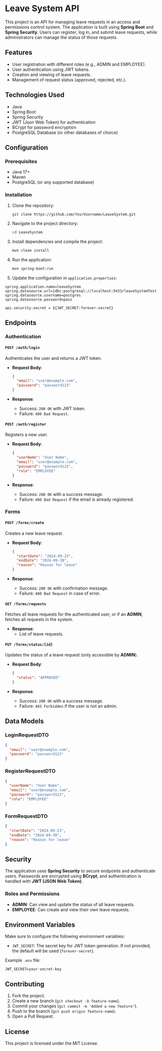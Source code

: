 
# Leave System API

This project is an API for managing leave requests in an access and permissions control system. The application is built using **Spring Boot** and **Spring Security**. Users can register, log in, and submit leave requests, while administrators can manage the status of those requests.

## **Features**

- User registration with different roles (e.g., ADMIN and EMPLOYEE).
- User authentication using JWT tokens.
- Creation and viewing of leave requests.
- Management of request status (approved, rejected, etc.).

## **Technologies Used**

- Java
- Spring Boot
- Spring Security
- JWT (Json Web Token) for authentication
- BCrypt for password encryption
- PostgreSQL Database (or other databases of choice)

## **Configuration**

### **Prerequisites**

- Java 17+
- Maven
- PostgreSQL (or any supported database)

### **Installation**

1. Clone the repository:
   ```bash
   git clone https://github.com/YourUsername/LeaveSystem.git
   ```
2. Navigate to the project directory:
   ```bash
   cd LeaveSystem
   ```
3. Install dependencies and compile the project:
   ```bash
   mvn clean install
   ```
4. Run the application:
   ```bash
   mvn spring-boot:run
   ```

5. Update the configuration in `application.properties`:

```properties
spring.application.name=leaveSystem
spring.datasource.url=jdbc:postgresql://localhost:5433/leaveSystemTest
spring.datasource.username=postgres
spring.datasource.password=pass

api.security.secret = ${JWT_SECRET:forever-secret}
```

## **Endpoints**

### **Authentication**

#### `POST /auth/login`
Authenticates the user and returns a JWT token.

- **Request Body**:
  ```json
  {
    "email": "user@example.com",
    "password": "password123"
  }
  ```

- **Response**:
  - Success: `200 OK` with JWT token.
  - Failure: `400 Bad Request`.

#### `POST /auth/register`
Registers a new user.

- **Request Body**:
  ```json
  {
    "userName": "User Name",
    "email": "user@example.com",
    "password": "password123",
    "role": "EMPLOYEE"
  }
  ```

- **Response**:
  - Success: `200 OK` with a success message.
  - Failure: `400 Bad Request` if the email is already registered.

### **Forms**

#### `POST /forms/create`
Creates a new leave request.

- **Request Body**:
  ```json
  {
    "startDate": "2024-09-23",
    "endDate": "2024-09-30",
    "reason": "Reason for leave"
  }
  ```

- **Response**:
  - Success: `200 OK` with confirmation message.
  - Failure: `400 Bad Request` in case of error.

#### `GET /forms/requests`
Fetches all leave requests for the authenticated user, or if an **ADMIN**, fetches all requests in the system.

- **Response**:
  - List of leave requests.

#### `PUT /forms/status/{id}`
Updates the status of a leave request (only accessible by **ADMIN**).

- **Request Body**:
  ```json
  {
    "status": "APPROVED"
  }
  ```

- **Response**:
  - Success: `200 OK` with a success message.
  - Failure: `403 Forbidden` if the user is not an admin.

## **Data Models**

### **LoginRequestDTO**
```json
{
  "email": "user@example.com",
  "password": "password123"
}
```

### **RegisterRequestDTO**
```json
{
  "userName": "User Name",
  "email": "user@example.com",
  "password": "password123",
  "role": "EMPLOYEE"
}
```

### **FormRequestDTO**
```json
{
  "startDate": "2024-09-23",
  "endDate": "2024-09-30",
  "reason": "Reason for leave"
}
```

## **Security**

The application uses **Spring Security** to secure endpoints and authenticate users. Passwords are encrypted using **BCrypt**, and authentication is handled with **JWT (JSON Web Token)**.

### **Roles and Permissions**
- **ADMIN**: Can view and update the status of all leave requests.
- **EMPLOYEE**: Can create and view their own leave requests.

## **Environment Variables**

Make sure to configure the following environment variables:

- `JWT_SECRET`: The secret key for JWT token generation. If not provided, the default will be used (`forever-secret`).

Example `.env` file:

```env
JWT_SECRET=your-secret-key
```

## **Contributing**

1. Fork the project.
2. Create a new branch (`git checkout -b feature-name`).
3. Commit your changes (`git commit -m 'Added a new feature'`).
4. Push to the branch (`git push origin feature-name`).
5. Open a Pull Request.

## **License**

This project is licensed under the MIT License.


